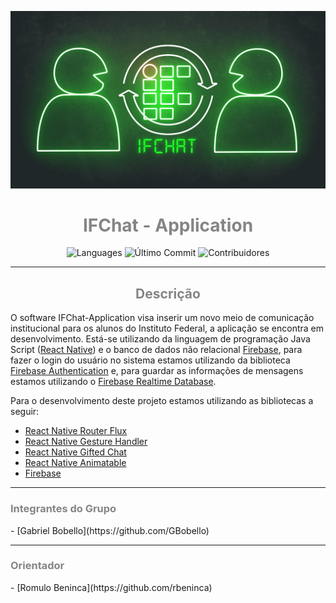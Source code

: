 ![alt text](assets/Gif/Gif_IFChat.gif)

<h1 align="center">
  <span style="color:#848585"><strong>IFChat - Application</strong></span>
</h1>

<p align="center">
    <img alt="Languages" src="https://img.shields.io/github/languages/top/IFChat/ifchat?color=%238dc641">
    <img alt="Último Commit" src="https://img.shields.io/github/last-commit/IFChat/ifchat?color=8dc641">
    <img alt="Contribuidores" src="https://img.shields.io/github/contributors/IFChat/ifchat?color=8dc641">
</p>

---

<h2 align="center"><span style="color:#848585"><strong>Descrição</strong></span></h2>

O software IFChat-Application visa inserir um novo meio de comunicação institucional para os alunos do Instituto Federal, a aplicação se encontra em desenvolvimento.
Está-se utilizando da linguagem de programação Java Script ([React Native](https://reactnative.dev/)) e o banco de dados não relacional [Firebase](https://firebase.google.com/?hl=pt-br), para fazer o login do usuário no sistema estamos utilizando da biblioteca [Firebase Authentication](https://firebase.google.com/docs/auth) e, para guardar as informações de mensagens estamos utilizando o [Firebase Realtime Database](https://firebase.google.com/docs/database).

Para o desenvolvimento deste projeto estamos utilizando as bibliotecas a seguir:
- [React Native Router Flux](https://github.com/aksonov/react-native-router-flux)
- [React Native Gesture Handler](https://github.com/software-mansion/react-native-gesture-handler)
- [React Native Gifted Chat](https://github.com/FaridSafi/react-native-gifted-chat)
- [React Native Animatable](https://github.com/oblador/react-native-animatable)
- [Firebase](https://firebase.google.com/?hl=pt-br)

---
<h3><span style="color:#848585"><strong>Integrantes do Grupo</strong></span></h3>
- [Gabriel Bobello](https://github.com/GBobello)

---
<h3><span style="color:#848585"><strong>Orientador</strong></span></h3>
- [Romulo Beninca](https://github.com/rbeninca)
